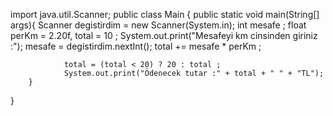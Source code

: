 import java.util.Scanner;
public class Main {
        public static void main(String[] args){
                Scanner degistirdim = new Scanner(System.in);
                int mesafe ;
                float perKm = 2.20f, total = 10 ;
                System.out.print("Mesafeyi km cinsinden giriniz :");
                mesafe = degistirdim.nextInt();
                total += mesafe * perKm ;

                total = (total < 20) ? 20 : total ;
                System.out.print("Ödenecek tutar :" + total + " " + "TL");
        }
}
